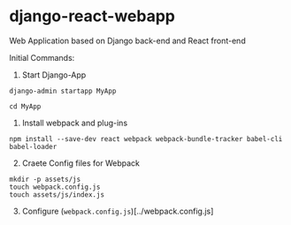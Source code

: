 # django-react-webapp
Web Application based on Django back-end and React front-end

Initial Commands:

1. Start Django-App

`django-admin startapp MyApp`

`cd MyApp`

1. Install webpack and plug-ins

`npm install --save-dev react webpack webpack-bundle-tracker babel-cli babel-loader`

2. Craete Config files for Webpack

```
mkdir -p assets/js
touch webpack.config.js
touch assets/js/index.js
```

3. Configure (`webpack.config.js`)[../webpack.config.js]
